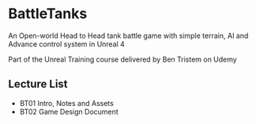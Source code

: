 
# BattleTanks

An Open-world Head to Head tank battle game with simple terrain, AI and Advance control system in Unreal 4


Part of the Unreal Training course delivered by Ben Tristem on Udemy

## Lecture List
* BT01 Intro, Notes and Assets
* BT02 Game Design Document
